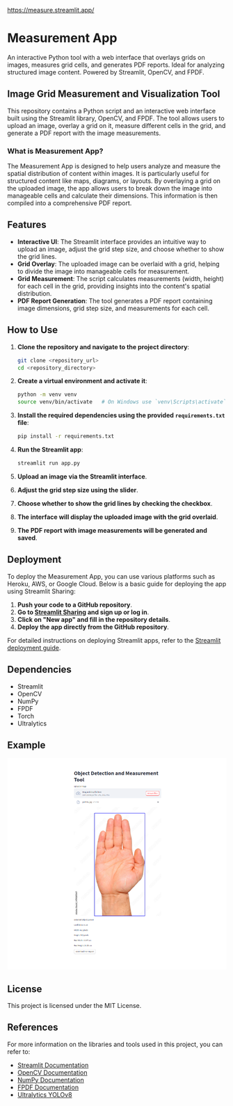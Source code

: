 https://measure.streamlit.app/

# Measurement App

An interactive Python tool with a web interface that overlays grids on images, measures grid cells, and generates PDF reports. Ideal for analyzing structured image content. Powered by Streamlit, OpenCV, and FPDF.

## Image Grid Measurement and Visualization Tool

This repository contains a Python script and an interactive web interface built using the Streamlit library, OpenCV, and FPDF. The tool allows users to upload an image, overlay a grid on it, measure different cells in the grid, and generate a PDF report with the image measurements.

### What is Measurement App?

The Measurement App is designed to help users analyze and measure the spatial distribution of content within images. It is particularly useful for structured content like maps, diagrams, or layouts. By overlaying a grid on the uploaded image, the app allows users to break down the image into manageable cells and calculate their dimensions. This information is then compiled into a comprehensive PDF report.

## Features

- **Interactive UI**: The Streamlit interface provides an intuitive way to upload an image, adjust the grid step size, and choose whether to show the grid lines.
- **Grid Overlay**: The uploaded image can be overlaid with a grid, helping to divide the image into manageable cells for measurement.
- **Grid Measurement**: The script calculates measurements (width, height) for each cell in the grid, providing insights into the content's spatial distribution.
- **PDF Report Generation**: The tool generates a PDF report containing image dimensions, grid step size, and measurements for each cell.

## How to Use

1. **Clone the repository and navigate to the project directory**:
    ```sh
    git clone <repository_url>
    cd <repository_directory>
    ```

2. **Create a virtual environment and activate it**:
    ```sh
    python -m venv venv
    source venv/bin/activate   # On Windows use `venv\Scripts\activate`
    ```

3. **Install the required dependencies using the provided `requirements.txt` file**:
    ```sh
    pip install -r requirements.txt
    ```

4. **Run the Streamlit app**:
    ```sh
    streamlit run app.py
    ```

5. **Upload an image via the Streamlit interface**.
6. **Adjust the grid step size using the slider**.
7. **Choose whether to show the grid lines by checking the checkbox**.
8. **The interface will display the uploaded image with the grid overlaid**.
9. **The PDF report with image measurements will be generated and saved**.

## Deployment

To deploy the Measurement App, you can use various platforms such as Heroku, AWS, or Google Cloud. Below is a basic guide for deploying the app using Streamlit Sharing:

1. **Push your code to a GitHub repository**.
2. **Go to [Streamlit Sharing](https://streamlit.io/sharing) and sign up or log in**.
3. **Click on "New app" and fill in the repository details**.
4. **Deploy the app directly from the GitHub repository**.

For detailed instructions on deploying Streamlit apps, refer to the [Streamlit deployment guide](https://docs.streamlit.io/library/get-started/deploy).

## Dependencies

- Streamlit
- OpenCV
- NumPy
- FPDF
- Torch
- Ultralytics

## Example

![Example Image](/images/example.png)

## License

This project is licensed under the MIT License.

## References

For more information on the libraries and tools used in this project, you can refer to:

- [Streamlit Documentation](https://docs.streamlit.io/)
- [OpenCV Documentation](https://docs.opencv.org/)
- [NumPy Documentation](https://numpy.org/doc/)
- [FPDF Documentation](http://www.fpdf.org/)
- [Ultralytics YOLOv8](https://docs.ultralytics.com/)
